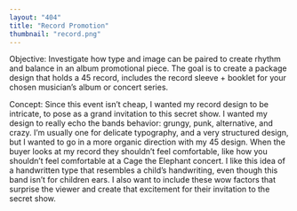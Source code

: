 ```yaml
---
layout: "404" 
title: "Record Promotion"
thumbnail: "record.png"
---
```


Objective: Investigate how type and image can be paired to create rhythm and balance in an album promotional piece. The goal is to create a package design that holds a 45 record, includes the record sleeve + booklet for your chosen musician’s album or concert series.

Concept: Since this event isn’t cheap, I wanted my record design to be intricate, to pose as a grand invitation to this secret show. I wanted my design to really echo the bands behavior: grungy, punk, alternative, and crazy. I’m usually one for delicate typography, and a very structured design, but I wanted to go in a more organic direction with my 45 design. When the buyer looks at my record they shouldn’t feel comfortable, like how you shouldn’t feel comfortable at a Cage the Elephant concert. I like this idea of a handwritten type that resembles a child’s handwriting, even though this band isn’t for children ears. I also want to include these wow factors that surprise the viewer and create that excitement for their invitation to the secret show.
